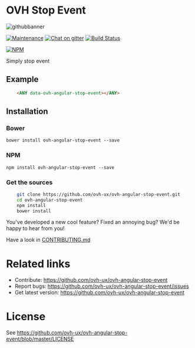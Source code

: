 # OVH  Stop Event

![githubbanner](https://user-images.githubusercontent.com/3379410/27423240-3f944bc4-5731-11e7-87bb-3ff603aff8a7.png)

[![Maintenance](https://img.shields.io/maintenance/yes/2017.svg)]() [![Chat on gitter](https://img.shields.io/gitter/room/ovh/ux.svg)](https://gitter.im/ovh/ux) [![Build Status](https://travis-ci.org/ovh-ux/ovh-angular-stop-event.svg)](https://travis-ci.org/ovh-ux/ovh-angular-stop-event)

[![NPM](https://nodei.co/npm/ovh-angular-stop-event.png?downloads=true&downloadRank=true&stars=true)](https://nodei.co/npm/ovh-angular-stop-event/)

Simply stop event

## Example

```html
    <ANY data-ovh-angular-stop-event></ANY>
```

## Installation

### Bower

    bower install ovh-angular-stop-event --save

### NPM

    npm install ovh-angular-stop-event --save

### Get the sources

```bash
    git clone https://github.com/ovh-ux/ovh-angular-stop-event.git
    cd ovh-angular-stop-event
    npm install
    bower install
```

You've developed a new cool feature? Fixed an annoying bug? We'd be happy
to hear from you!

Have a look in [CONTRIBUTING.md](https://github.com/ovh-ux/ovh-angular-stop-event/blob/master/CONTRIBUTING.md)

# Related links

 * Contribute: https://github.com/ovh-ux/ovh-angular-stop-event
 * Report bugs: https://github.com/ovh-ux/ovh-angular-stop-event/issues
 * Get latest version: https://github.com/ovh-ux/ovh-angular-stop-event

# License

See https://github.com/ovh-ux/ovh-angular-stop-event/blob/master/LICENSE
